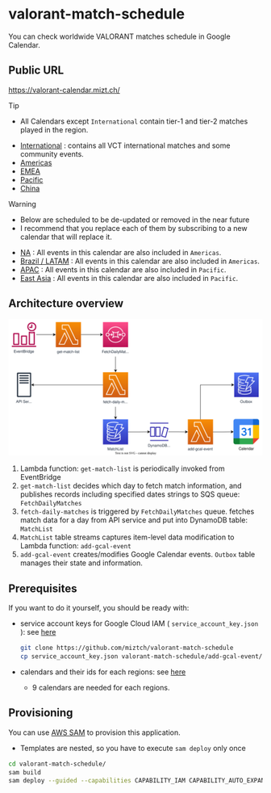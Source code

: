# valorant-match-schedule

You can check worldwide VALORANT matches schedule in Google Calendar.

## Public URL

https://valorant-calendar.mizt.ch/

> [!TIP]
> - All Calendars except `International` contain tier-1 and tier-2 matches played in the region.

- [International](https://calendar.google.com/calendar/u/0?cid=ZjJiMjY1MTkwZmNkMDY5NjY5M2FiZjgwODE1OGRkZDQ1MTQwNjY1ZGRkMGM1YjM3YWFhYTA0ZGJjZDYxZWFhOEBncm91cC5jYWxlbmRhci5nb29nbGUuY29t) : contains all VCT international matches and some community events.
- [Americas](https://calendar.google.com/calendar/u/0?cid=YmRkZTBmNWZhYTQ2ZTQxZGRmYWJkZTJmYjhlZDZhZTcxOTdiNjQ2MTQyYjhlZDAzOTdmMGE0ZjBiYmQxMDlmNEBncm91cC5jYWxlbmRhci5nb29nbGUuY29t)
- [EMEA](https://calendar.google.com/calendar/u/0?cid=OWNjOGI0YmIwMjFiMDE5NGIyNDEzOWRiMjU1NjFmYTc0ZGVhYTc0MzU0YWY1NDkzMDFiNDRhZWNjOTJiMzJiOUBncm91cC5jYWxlbmRhci5nb29nbGUuY29t)
- [Pacific](https://calendar.google.com/calendar/u/0?cid=N2EzN2YxZmYzMzdiODBmOWRiOWFhOGVhNWQ2ZDBiYWY5ODE4MDM0YmIyMDhiNDAyNWUzNDFjNGE3NTMyMTE5OUBncm91cC5jYWxlbmRhci5nb29nbGUuY29t)
- [China](https://calendar.google.com/calendar/u/0?cid=ODFhYjAxZTQ1ZmNiNGY5MjViNzZmOTdmYjA0MjA3Mjc3MjUxZjhhM2FhMDUyMGYxMDA3MmUzYzBhMjQyMTdjNEBncm91cC5jYWxlbmRhci5nb29nbGUuY29t)

> [!WARNING]
> - Below are scheduled to be de-updated or removed in the near future
> - I recommend that you replace each of them by subscribing to a new calendar that will replace it.

- [NA](https://calendar.google.com/calendar/u/0?cid=NDg2OTg5YjJjYTEwZTk5OGVlODU4YTcyMDRiMTNjZDkzNWQ0MTFmMjlkYzA4MzA1ZGJiZDFjNDIzN2YyYTIxZEBncm91cC5jYWxlbmRhci5nb29nbGUuY29t) : All events in this calendar are also included in `Americas`.
- [Brazil / LATAM](https://calendar.google.com/calendar/u/0?cid=NTNjYTg1NDZhNGQzM2IzMTkzNmVkMjA0NjE2NmY2OTA2ODc1YzhiMzM3N2JhOThiOWFkMWJhZjNhMDQwZjA3NUBncm91cC5jYWxlbmRhci5nb29nbGUuY29t) : All events in this calendar are also included in `Americas`.
- [APAC](https://calendar.google.com/calendar/u/0?cid=YTZiOWM3ZGI5YzdmM2U2YjFmNjNmMjc4MjhkMzM0ZjQ0NTFhZDI0ZGU1NzA0YjI4YTk5YzU1ZGEwNjk5YjdiZkBncm91cC5jYWxlbmRhci5nb29nbGUuY29t) : All events in this calendar are also included in `Pacific`.
- [East Asia](https://calendar.google.com/calendar/u/0?cid=MWEyMWYzYWFlMDRjYWJiODQxNDFlOGE1ZjRhYTRjZTA4NWNmMzZlNDA0YjQyOGIzYjZjNzYxMWE4MTllZjczMkBncm91cC5jYWxlbmRhci5nb29nbGUuY29t) : All events in this calendar are also included in `Pacific`.

## Architecture overview
![architecture](image/valorant-match-schedule.drawio.svg)

1. Lambda function: `get-match-list` is periodically invoked from EventBridge
2. `get-match-list` decides which day to fetch match information, and publishes records including specified dates strings to SQS queue: `FetchDailyMatches`
3. `fetch-daily-matches` is triggered by `FetchDailyMatches` queue. fetches match data for a day from API service and put into DynamoDB table: `MatchList`
4. `MatchList` table streams captures item-level data modification to Lambda function: `add-gcal-event`
5. `add-gcal-event` creates/modifies Google Calendar events. `Outbox` table manages their state and information.

## Prerequisites

If you want to do it yourself, you should be ready with:
- service account keys for Google Cloud IAM ( `service_account_key.json` ): see [here](https://cloud.google.com/iam/docs/creating-managing-service-account-keys)

    ```bash
    git clone https://github.com/miztch/valorant-match-schedule
    cp service_account_key.json valorant-match-schedule/add-gcal-event/function/service_account_key.json
    ```
- calendars and their ids for each regions: see [here](https://docs.simplecalendar.io/find-google-calendar-id/)
  - 9 calendars are needed for each regions.

## Provisioning

You can use [AWS SAM](https://docs.aws.amazon.com/serverless-application-model/latest/developerguide/serverless-sam-cli-install.html) to provision this application.
- Templates are nested, so you have to execute `sam deploy` only once

```bash
cd valorant-match-schedule/
sam build
sam deploy --guided --capabilities CAPABILITY_IAM CAPABILITY_AUTO_EXPAND
```
